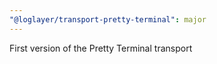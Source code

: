 ```yaml
---
"@loglayer/transport-pretty-terminal": major
---
```


First version of the Pretty Terminal transport
